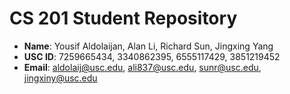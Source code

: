 # CS 201 Student Repository

- **Name**: Yousif Aldolaijan, Alan Li, Richard Sun, Jingxing Yang
- **USC ID**: 7259665434, 3340862395, 6555117429, 3851219452
- **Email**: aldolaij@usc.edu, ali837@usc.edu, sunr@usc.edu, jingxiny@usc.edu
